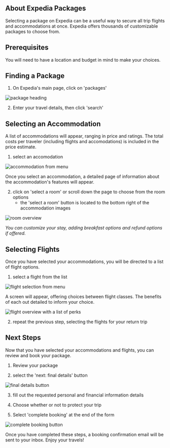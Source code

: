 ## About Expedia Packages
Selecting a package on Expedia can be a useful way to secure all trip flights and accommodations at once. Expedia offers thousands of customizable packages to choose from.

## Prerequisites
You will need to have a location and budget in mind to make your choices.

## Finding a Package

1) On Expedia's main page, click on 'packages'

![package heading](/simong/images/images-package/Packages-heading-highlight.jpeg)

2) Enter your travel details, then click 'search'

## Selecting an Accommodation

A list of accommodations will appear, ranging in price and ratings. The total costs per traveler (including flights and accomodations) is included in the price estimate.

1) select an accomodation

![accommodation from menu](/simong/images/images-package/bali-stay-overview.jpeg)

Once you select an accommodation, a detailed page of information about the accommodation's features will appear. 

2) click on 'select a room' or scroll down the page to choose from the room options
    - the 'select a room' button is located to the bottom right of the accommodation images

![room overview](/simong/images/images-package/room-overview.jpeg)

*You can customize your stay, adding breakfast options and refund options if offered.*


## Selecting Flights

Once you have selected your accommodations, you will be directed to a list of flight options.

1) select a flight from the list

![flight selection from menu](/simong/images/images-package/select-a-flight-1.jpeg)

A screen will appear, offering choices between flight classes. The benefits of each out detailed to inform your choice.

![flight overview with a list of perks](/simong/images/images-package/select-a-flight-2.jpeg)

2) repeat the previous step, selecting the flights for your return trip

## Next Steps

Now that you have selected your accommodations and flights, you can review and book your package.

1) Review your package

2) select the 'next: final details' button

![final details button](/simong/images/images-package/final-details-package.jpeg)

3) fill out the requested personal and financial information details

4) Choose whether or not to protect your trip

5) Select 'complete booking' at the end of the form

![complete booking button](/simong/images/images-package/complete-booking-button.jpeg)

Once you have completed these steps, a booking confirmation email will be sent to your inbox. Enjoy your travels!